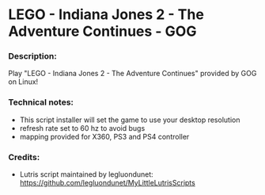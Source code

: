 # LEGO - Indiana Jones 2 - The Adventure Continues - GOG
### Description:
Play "LEGO - Indiana Jones 2 - The Adventure Continues"  provided by GOG on Linux!
### Technical notes:
- This script installer will set the game to use your desktop resolution
- refresh rate set to 60 hz to avoid bugs
- mapping provided for X360, PS3 and PS4 controller
### Credits:
- Lutris script maintained by legluondunet: https://github.com/legluondunet/MyLittleLutrisScripts

